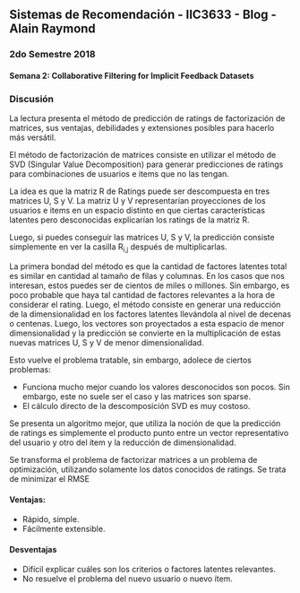 
## Sistemas de Recomendación - IIC3633 - Blog - Alain Raymond
### 2do Semestre 2018

#### Semana 2:  Collaborative Filtering for Implicit Feedback Datasets

### Discusión
La lectura presenta el método de predicción de ratings de factorización de matrices, sus ventajas, debilidades y extensiones posibles para hacerlo más versátil.

El método de factorización de matrices consiste en utilizar el método de SVD (Singular Value Decomposition) para generar predicciones de ratings para combinaciones de usuarios e items que no las tengan.

La idea es que la matriz R de Ratings puede ser descompuesta en tres matrices U, S y V. La matriz U y V representarían proyecciones de los usuarios e items en un espacio distinto en que ciertas características latentes pero desconocidas explicarían los ratings de la matriz R. 

Luego, si puedes conseguir las matrices U, S y V, la predicción consiste simplemente en ver la casilla R<sub>i,j</sub> después de multiplicarlas.

La primera bondad del método es que la cantidad de factores latentes total es similar en cantidad al tamaño de filas y columnas. En los casos que nos interesan, estos puedes ser de cientos de miles o millones. Sin embargo, es poco probable que haya tal cantidad de factores relevantes a la hora de considerar el rating. Luego, el método consiste en generar una reducción de la dimensionalidad en los factores latentes llevándola al nivel de decenas o centenas. Luego, los vectores son proyectados a esta espacio de menor dimensionalidad y la predicción se convierte en la multiplicación de estas nuevas matrices U, S y V de menor dimensionalidad.

Esto vuelve el problema tratable, sin embargo, adolece de ciertos problemas:

* Funciona mucho mejor cuando los valores desconocidos son pocos. Sin embargo, este no suele ser el caso y las matrices son sparse.
* El cálculo directo de la descomposición SVD es muy costoso.

Se presenta un algoritmo mejor, que utiliza la noción de que la predicción de ratings es simplemente el producto punto entre un vector representativo del usuario y otro del ítem y la reducción de dimensionalidad.

Se transforma el problema de factorizar matrices a un problema de optimización, utilizando solamente los datos conocidos de ratings. Se trata de minimizar el RMSE 

#### Ventajas:

* Rápido, simple.
* Fácilmente extensible.

#### Desventajas
* Difícil explicar cuáles son los criterios o factores latentes relevantes.
* No resuelve el problema del nuevo usuario o nuevo ítem.
